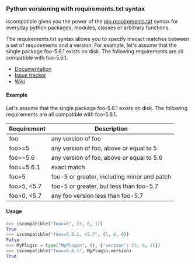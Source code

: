 ### Python versioning with requirements.txt syntax

iscompatible gives you the power of the [pip requirements.txt][req]
syntax for everyday python packages, modules, classes or arbitrary
functions.

[req]: https://pip.readthedocs.org/en/1.1/requirements.html

The requirements.txt syntax allows you to specify inexact matches
between a set of requirements and a version. For example, let's
assume that the single package foo-5.6.1 exists on disk. The
following requirements are all compatible with foo-5.6.1.

- [Documentation][]
- [Issue tracker][]
- [Wiki][]

[Wiki]: https://github.com/mottosso/iscompatible/wiki
[Issue tracker]: https://github.com/mottosso/iscompatible/issues
[Documentation]: http://iscompatible.readthedocs.org

#### Example

Let's assume that the single package foo-5.6.1 exists on disk.
The following requirements are all compatible with foo-5.6.1.

|Requirement | Description
|------------|--------------------------------------------------
|foo         |any version of foo
|foo>=5      |any version of foo, above or equal to 5
|foo>=5.6    |any version of foo, above or equal to 5.6
|foo==5.6.1  |exact match
|foo>5       |foo-5 or greater, including minor and patch
|foo>5, <5.7 |foo-5 or greater, but less than foo-5.7
|foo>0, <5.7 |any foo version less than foo-5.7

#### Usage

```python
>>> iscompatible("foo>=5", (5, 6, 1))
True
>>> iscompatible("foo>=5.6.1, <5.7", (5, 0, 0))
False
>>> MyPlugin = type("MyPlugin", (), {'version': (5, 6, 1)})
>>> iscompatible("foo==5.6.1", MyPlugin.version)
True
```
